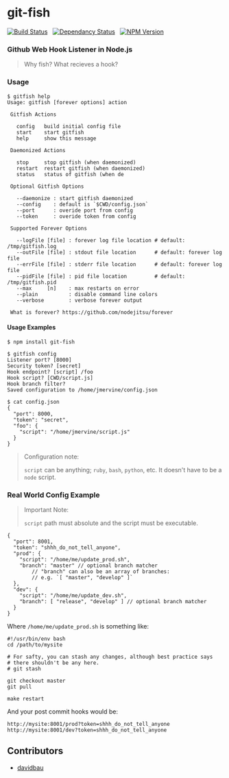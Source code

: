 # git-fish

[![Build Status](https://travis-ci.org/jmervine/node-git-fish.png?branch=master)](https://travis-ci.org/jmervine/node-git-fish) &nbsp; [![Dependancy Status](https://david-dm.org/jmervine/node-git-fish.png)](https://david-dm.org/jmervine/node-git-fish) &nbsp; [![NPM Version](https://badge.fury.io/js/git-fish.png)](https://badge.fury.io/js/git-fish)

### Github Web Hook Listener in Node.js

> Why fish? What recieves a hook?

### Usage

    $ gitfish help
    Usage: gitfish [forever options] action

     Gitfish Actions

       config   build initial config file
       start    start gitfish
       help     show this message

     Daemonized Actions

       stop     stop gitfish (when daemonized)
       restart  restart gitfish (when daemonized)
       status   status of gitfish (when de

     Optional Gitfish Options

       --daemonize : start gitfish daemonized
       --config    : default is `$CWD/config.json`
       --port      : overide port from config
       --token     : overide token from config

     Supported Forever Options

       --logFile [file] : forever log file location # default: /tmp/gitfish.log
       --outFile [file] : stdout file location      # default: forever log file
       --errFile [file] : stderr file location      # default: forever log file
       --pidFile [file] : pid file location         # default: /tmp/gitfish.pid
       --max     [n]    : max restarts on error
       --plain          : disable command line colors
       --verbose        : verbose forever output

     What is forever? https://github.com/nodejitsu/forever


#### Usage Examples

    $ npm install git-fish

    $ gitfish config
    Listener port? [8000]
    Security token? [secret]
    Hook endpoint? [script] /foo
    Hook script? [CWD/script.js]
    Hook branch filter?
    Saved configuration to /home/jmervine/config.json

    $ cat config.json
    {
      "port": 8000,
      "token": "secret",
      "foo": {
        "script": "/home/jmervine/script.js"
      }
    }

> Configuration note:
>
> `script` can be anything; `ruby`, `bash`, `python`, etc. It doesn't have to be a `node` script.

### Real World Config Example

> Important Note:
>
> `script` path must absolute and the script must be executable.

    {
      "port": 8001,
      "token": "shhh_do_not_tell_anyone",
      "prod": {
        "script": "/home/me/update_prod.sh",
        "branch": "master" // optional branch matcher
            // "branch" can also be an array of branches:
            // e.g. `[ "master", "develop" ]`
      },
      "dev": {
        "script": "/home/me/update_dev.sh",
        "branch": [ "release", "develop" ] // optional branch matcher
      }
    }

Where `/home/me/update_prod.sh` is something like:

    #!/usr/bin/env bash
    cd /path/to/mysite

    # For safty, you can stash any changes, although best practice says
    # there shouldn't be any here.
    # git stash

    git checkout master
    git pull

    make restart


And your post commit hooks would be:

    http://mysite:8001/prod?token=shhh_do_not_tell_anyone
    http://mysite:8001/dev?token=shhh_do_not_tell_anyone

## Contributors

* [davidbau](https://github.com/davidbau)

